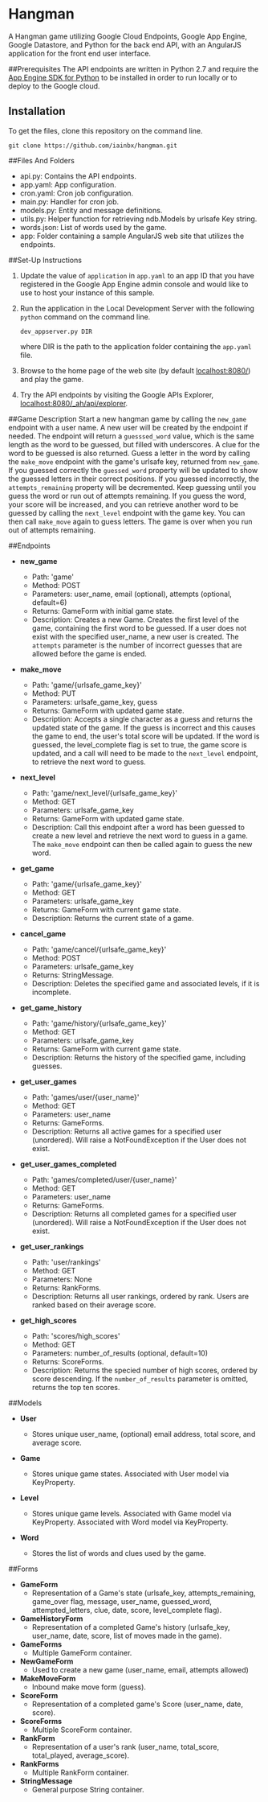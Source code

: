 # Hangman
A Hangman game utilizing Google Cloud Endpoints, Google App Engine, Google Datastore, 
and Python for the back end API, with an AngularJS application for the front end user interface.


##Prerequisites
The API endpoints are written in Python 2.7 and require the 
[App Engine SDK for Python](https://cloud.google.com/appengine/downloads) 
to be installed in order to run locally or to deploy to the Google cloud.


## Installation
To get the files, clone this repository on the command line.
```Shell
git clone https://github.com/iainbx/hangman.git
```


##Files And Folders
 - api.py: Contains the API endpoints.
 - app.yaml: App configuration.
 - cron.yaml: Cron job configuration.
 - main.py: Handler for cron job.
 - models.py: Entity and message definitions.
 - utils.py: Helper function for retrieving ndb.Models by urlsafe Key string.
 - words.json: List of words used by the game.
 - app: Folder containing a sample AngularJS web site that utilizes the endpoints.


##Set-Up Instructions
1.  Update the value of `application` in `app.yaml` to an app ID that you have registered
 in the Google App Engine admin console and would like to use to host your instance of this sample.
1.  Run the application in the Local Development Server with the following `python` command on the 
command line.
    ```Shell
    dev_appserver.py DIR
    ```
    where DIR is the path to the application folder containing the `app.yaml` file.

1.  Browse to the home page of the web site (by default [localhost:8080/](http://localhost:8080/)) and play the game.
1.  Try the API endpoints by visiting the Google APIs Explorer, [localhost:8080/_ah/api/explorer](http://localhost:8080/_ah/api/explorer).


##Game Description
Start a new hangman game by calling the `new_game` endpoint with a user name. A new user will be created by the
endpoint if needed. The endpoint will return a `guesssed_word` value, which is the same length as the word
to be guessed, but filled with underscores.  A clue for the word to be guessed is also returned. 
Guess a letter in the word 
by calling the `make_move` endpoint with the game's urlsafe key, returned from `new_game`. If you guessed
correctly the `guessed_word` property will be updated to show the guessed letters in their correct positions.
If you guessed incorrectly, the `attempts_remaining` property will be decremented. Keep guessing until you
guess the word or run out of attempts remaining. If you guess the word, your score will be increased, 
and you can retrieve another word to be guessed by calling the `next_level` endpoint with the game key. You
can then call `make_move` again to guess letters. The game is over when you run out of attempts remaining.


##Endpoints
- **new_game**
  - Path: 'game'
  - Method: POST
  - Parameters: user_name, email (optional), attempts (optional, default=6)
  - Returns: GameForm with initial game state.
  - Description: Creates a new Game. Creates the first level of the game, containing the first
  word to be guessed. If a user does not exist with the specified user_name,
  a new user is created. The `attempts` parameter is the number of incorrect 
  guesses that are allowed before the game is ended.
     
- **make_move**
  - Path: 'game/{urlsafe_game_key}'
  - Method: PUT
  - Parameters: urlsafe_game_key, guess
  - Returns: GameForm with updated game state.
  - Description: Accepts a single character as a guess and returns the updated state of the game.
  If the guess is incorrect and this causes the game to end, the user's total score will be updated.
  If the word is guessed, the level_complete flag is set to true, the game score is updated, and a call will need to
  be made to the `next_level` endpoint, to retrieve the next word to guess.

- **next_level**
  - Path: 'game/next_level/{urlsafe_game_key}'
  - Method: GET
  - Parameters: urlsafe_game_key
  - Returns: GameForm with updated game state.
  - Description: Call this endpoint after a word has been guessed to create 
  a new level and retrieve the next word to guess in a game.
  The `make_move` endpoint can then be called again to
  guess the new word.

- **get_game**
  - Path: 'game/{urlsafe_game_key}'
  - Method: GET
  - Parameters: urlsafe_game_key
  - Returns: GameForm with current game state.
  - Description: Returns the current state of a game.

- **cancel_game**
  - Path: 'game/cancel/{urlsafe_game_key}'
  - Method: POST
  - Parameters: urlsafe_game_key
  - Returns: StringMessage.
  - Description: Deletes the specified game and associated levels, if it is incomplete.

- **get_game_history**
  - Path: 'game/history/{urlsafe_game_key}'
  - Method: GET
  - Parameters: urlsafe_game_key
  - Returns: GameForm with current game state.
  - Description: Returns the history of the specified game, including guesses.

- **get_user_games**
  - Path: 'games/user/{user_name}'
  - Method: GET
  - Parameters: user_name
  - Returns: GameForms. 
  - Description: Returns all active games for a specified user (unordered).
  Will raise a NotFoundException if the User does not exist.
  
- **get_user_games_completed**
  - Path: 'games/completed/user/{user_name}'
  - Method: GET
  - Parameters: user_name
  - Returns: GameForms. 
  - Description: Returns all completed games for a specified user (unordered).
  Will raise a NotFoundException if the User does not exist.
  
- **get_user_rankings**
  - Path: 'user/rankings'
  - Method: GET
  - Parameters: None
  - Returns: RankForms. 
  - Description: Returns all user rankings, ordered by rank. Users are ranked based on
  their average score.
  
- **get_high_scores**
  - Path: 'scores/high_scores'
  - Method: GET
  - Parameters: number_of_results (optional, default=10)
  - Returns: ScoreForms.
  - Description: Returns the specied number of high scores, ordered by score descending.
  If the `number_of_results` parameter is omitted, returns the top ten scores.
  

##Models
- **User**
  - Stores unique user_name, (optional) email address, total score, and average score.
  
- **Game**
  - Stores unique game states. Associated with User model via KeyProperty.
  
- **Level**
  - Stores unique game levels. Associated with Game model via KeyProperty.
  Associated with Word model via KeyProperty.
  
- **Word**
  - Stores the list of words and clues used by the game.


##Forms
- **GameForm**
  - Representation of a Game's state (urlsafe_key, attempts_remaining,
  game_over flag, message, user_name, guessed_word, attempted_letters, clue, date, score, level_complete flag).
- **GameHistoryForm**
  - Representation of a completed Game's history (urlsafe_key, user_name,
  date, score, list of moves made in the game).
- **GameForms**
  - Multiple GameForm container.
- **NewGameForm**
  - Used to create a new game (user_name, email, attempts allowed)
- **MakeMoveForm**
  - Inbound make move form (guess).
- **ScoreForm**
  - Representation of a completed game's Score (user_name, date, score).
- **ScoreForms**
  - Multiple ScoreForm container.
- **RankForm**
  - Representation of a user's rank (user_name, total_score, total_played, average_score).
- **RankForms**
  - Multiple RankForm container.
- **StringMessage**
  - General purpose String container.